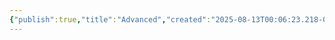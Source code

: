 ```yaml
---
{"publish":true,"title":"Advanced","created":"2025-08-13T00:06:23.218-04:00","modified":"2025-08-13T00:07:08.041-04:00","cssclasses":""}
---
```


